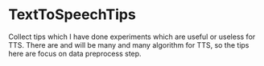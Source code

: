 # TextToSpeechTips
Collect tips which I have done experiments which are useful or useless for TTS. There are and will be many and many algorithm for TTS, so the tips here are focus on data preprocess step. 


